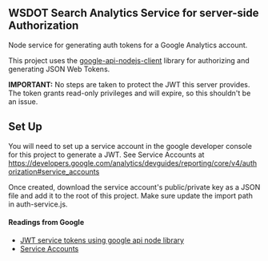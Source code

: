 ## WSDOT Search Analytics Service for server-side Authorization
Node service for generating auth tokens for a Google Analytics account.

This project uses the [google-api-nodejs-client](https://github.com/google/google-api-nodejs-client) library for authorizing and generating JSON Web Tokens.

**IMPORTANT:** No steps are taken to protect the JWT this server provides. The token grants read-only privileges and will expire, so this shouldn't be an issue.

## Set Up

You will need to set up a service account in the google developer console for this project to generate a JWT. 
See Service Accounts at https://developers.google.com/analytics/devguides/reporting/core/v4/authorization#service_accounts

Once created, download the service account's public/private key as a JSON file and add it to the root of this project. Make sure update the import path in auth-service.js.


#### Readings from Google
* [JWT service tokens using google api node library](https://github.com/google/google-api-nodejs-client#using-jwt-service-tokens)
* [Service Accounts](https://cloud.google.com/iam/docs/service-accounts?hl=en_US&_ga=1.235576833.1415221819.1465324156)

